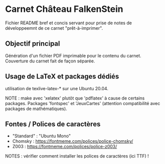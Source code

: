 # Carnet Château FalkenStein

Fichier README bref et concis servant pour prise de notes de développeemnt de ce carnet "prêt-à-imprimer". 

## Objectif principal

Génération d'un fichier PDF imprimable pour le contenu du carnet. 
Couverture du carnet fait de façon séparée. 

## Usage de LaTeX et packages dédiés

utilisation de texlive-latex-* sur une Ubuntu 20.04. 

NOTE : make avec 'xelatex' plutôt que 'pdflatex' à cause de certains packages. 
Packages 'fontspec' et 'JeuxCartes' (attention compatibilité avec packages de mathématiques). 

## Fontes / Polices de caractères

 - "Standard" : "Ubuntu Mono"
 - Chomsky : https://fontmeme.com/polices/police-chomsky/
 - Z003 : https://fontmeme.com/polices/police-z003/
 
NOTES : vérifier comment installer les polices de caractères (ici TTF) !
